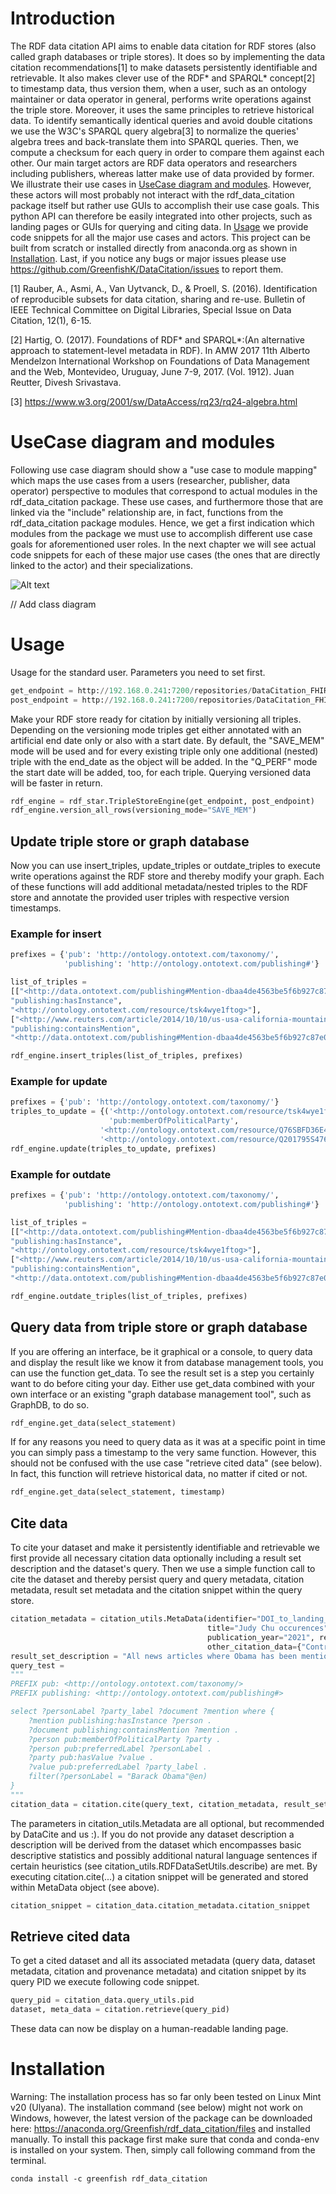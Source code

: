 # Introduction
The RDF data citation API aims to enable data citation for RDF stores (also called graph databases or triple stores). It
does so by implementing the data citation recommendations[1] to make datasets persistently identifiable and
retrievable. It also makes clever use of the RDF* and SPARQL* concept[2] to timestamp data, thus version them,
when a user, such as an ontology maintainer or data operator in general, performs write operations against 
the triple store. Moreover, it uses the same principles to retrieve historical data. To identify semantically 
identical queries and avoid double citations we use the W3C's SPARQL query algebra[3] to normalize the queries' algebra 
trees and back-translate them into SPARQL queries. Then, we compute a checksum for each query in order to compare 
them against each other. Our main target actors are RDF data operators and researchers including publishers,
whereas latter make use of data provided by former. We illustrate their use cases 
in [UseCase diagram and modules](#UseCase&#32;diagram&#32;and&#32;modules). 
However, these actors will most probably not interact with the rdf_data_citation package itself but rather use 
GUIs to accomplish their use case goals. This python API can therefore be easily integrated into other projects, 
such as landing pages or GUIs for querying and citing data. In [Usage](#Usage) we provide code snippets for all the 
major use cases and actors.
This project can be built from scratch or installed directly from anaconda.org as shown 
in [Installation](#Installation). 
Last, if you notice any bugs or major issues please use https://github.com/GreenfishK/DataCitation/issues to report
them.


[1] Rauber, A., Asmi, A., Van Uytvanck, D., & Proell, S. (2016). Identification of reproducible subsets for data citation, sharing and re-use. Bulletin of IEEE Technical Committee on Digital Libraries, Special Issue on Data Citation, 12(1), 6-15. 

[2] Hartig, O. (2017). Foundations of RDF* and SPARQL*:(An alternative approach to statement-level metadata in RDF). In AMW 2017 11th Alberto Mendelzon International Workshop on Foundations of Data Management and the Web, Montevideo, Uruguay, June 7-9, 2017. (Vol. 1912). Juan Reutter, Divesh Srivastava.

[3] https://www.w3.org/2001/sw/DataAccess/rq23/rq24-algebra.html

# UseCase&#32;diagram&#32;and&#32;modules
Following use case diagram should show a "use case to module mapping" which maps the use cases from a users
(researcher, publisher, data operator) perspective to modules that correspond to actual modules in the 
rdf_data_citation package. These use cases, and furthermore those that are linked via the "include" relationship are, 
in fact, functions from the rdf_data_citation package modules. Hence, we get a first indication which modules from 
the package we must use to accomplish different use case goals for aforementioned user roles.
In the next chapter we will see actual code snippets for each of these major use cases (the ones that are directly 
linked to the actor) and their specializations.

![Alt text](RDFDataCitation_usecase_diagram.svg)

// Add class diagram

# Usage
Usage for the standard user.
Parameters you need to set first.
```python 
get_endpoint = http://192.168.0.241:7200/repositories/DataCitation_FHIR
post_endpoint = http://192.168.0.241:7200/repositories/DataCitation_FHIR/statements
``` 

Make your RDF store ready for citation by initially versioning all triples. Depending on the versioning mode triples 
get either annotated with an artificial end date only or also with a start date. By default, the 
"SAVE_MEM" mode will be used and for every existing triple only one 
additional (nested) triple with the end_date as the object will be added.
In the "Q_PERF" mode the start date will be added, too, for each triple. Querying versioned data will be faster 
in return. 
```python 
rdf_engine = rdf_star.TripleStoreEngine(get_endpoint, post_endpoint)
rdf_engine.version_all_rows(versioning_mode="SAVE_MEM")
```

## Update triple store or graph database
Now you can use insert_triples, update_triples or outdate_triples to execute write operations against 
the RDF store and thereby modify your graph. Each of these functions will add additional metadata/nested triples to the 
RDF store and annotate the provided user triples with respective version timestamps. 
### Example for insert
```python 
prefixes = {'pub': 'http://ontology.ontotext.com/taxonomy/',
            'publishing': 'http://ontology.ontotext.com/publishing#'}

list_of_triples = 
[["<http://data.ontotext.com/publishing#Mention-dbaa4de4563be5f6b927c87e09f90461c09451296f4b52b1f80dcb6e941a5acd>",
"publishing:hasInstance",
"<http://ontology.ontotext.com/resource/tsk4wye1ftog>"],
["<http://www.reuters.com/article/2014/10/10/us-usa-california-mountains-idUSKCN0HZ0U720141010>",
"publishing:containsMention",
"<http://data.ontotext.com/publishing#Mention-dbaa4de4563be5f6b927c87e09f90461c09451296f4b52b1f80dcb6e941a5acd>"]]

rdf_engine.insert_triples(list_of_triples, prefixes)
```

### Example for update
```python 
prefixes = {'pub': 'http://ontology.ontotext.com/taxonomy/'}
triples_to_update = {('<http://ontology.ontotext.com/resource/tsk4wye1ftog>',
                      'pub:memberOfPoliticalParty', 
                    '<http://ontology.ontotext.com/resource/Q76SBFD36E46-359B-445A-8EC2-A3BDDFF5E900>'):
                    '<http://ontology.ontotext.com/resource/Q201795S476DFED9-C64A-4E56-B4C3-CFB368801FBF>'}
rdf_engine.update(triples_to_update, prefixes)
```

### Example for outdate
```python 
prefixes = {'pub': 'http://ontology.ontotext.com/taxonomy/',
            'publishing': 'http://ontology.ontotext.com/publishing#'}

list_of_triples = 
[["<http://data.ontotext.com/publishing#Mention-dbaa4de4563be5f6b927c87e09f90461c09451296f4b52b1f80dcb6e941a5acd>",
"publishing:hasInstance",
"<http://ontology.ontotext.com/resource/tsk4wye1ftog>"],
["<http://www.reuters.com/article/2014/10/10/us-usa-california-mountains-idUSKCN0HZ0U720141010>",
"publishing:containsMention",
"<http://data.ontotext.com/publishing#Mention-dbaa4de4563be5f6b927c87e09f90461c09451296f4b52b1f80dcb6e941a5acd>"]]

rdf_engine.outdate_triples(list_of_triples, prefixes)
```
## Query data from triple store or graph database
If you are offering an interface, be it graphical or a console, to query data 
and display the result like we know it from database management tools, you can use the function get_data.
To see the result set is a step you certainly want to do before citing your day. Either use 
get_data combined with your own interface or an existing "graph database management tool", such as GraphDB, to do so.
```python 
rdf_engine.get_data(select_statement)
```
If for any reasons you need to query data as it was at a specific point in time you can simply pass a timestamp 
to the very same function. However, this should not be confused with the use case "retrieve cited data" (see below). 
In fact, this function will retrieve historical data, no matter if cited or not.
```python 
rdf_engine.get_data(select_statement, timestamp)
```
## Cite data
To cite your dataset and make it persistently identifiable and retrievable we first provide all necessary citation data
optionally including a result set description and the dataset's query. Then we use a simple function call to cite 
the dataset and thereby persist query and query metadata, citation metadata, result set metadata and the citation snippet 
within the query store. 
```python   
citation_metadata = citation_utils.MetaData(identifier="DOI_to_landing_page", creator="Filip Kovacevic",
                                            title="Judy Chu occurences", publisher="Filip Kovacevic",
                                            publication_year="2021", resource_type="Dataset/RDF data",
                                            other_citation_data={"Contributor": "Tomasz Miksa"})
result_set_description = "All news articles where Obama has been mentioned."
query_test = 
"""
PREFIX pub: <http://ontology.ontotext.com/taxonomy/>
PREFIX publishing: <http://ontology.ontotext.com/publishing#>

select ?personLabel ?party_label ?document ?mention where {
    ?mention publishing:hasInstance ?person .
    ?document publishing:containsMention ?mention .
    ?person pub:memberOfPoliticalParty ?party .
    ?person pub:preferredLabel ?personLabel .
    ?party pub:hasValue ?value .
    ?value pub:preferredLabel ?party_label .
    filter(?personLabel = "Barack Obama"@en)
}
"""
citation_data = citation.cite(query_text, citation_metadata, result_set_description)

```
The parameters in citation_utils.Metadata are all optional, but recommended by DataCite and us :). If you do not provide 
any dataset description a description will be derived from the dataset which encompasses basic descriptive 
statistics and possibly additional natural language sentences if certain heuristics 
(see citation_utils.RDFDataSetUtils.describe) are met. By executing citation.cite(...) a citation snippet 
will be generated and stored within MetaData object (see above).
```python
citation_snippet = citation_data.citation_metadata.citation_snippet
```

## Retrieve cited data
To get a cited dataset and all its associated metadata 
(query data, dataset metadata, citation and provenance metadata) and citation snippet by its query PID 
we execute following code snippet.
```python
query_pid = citation_data.query_utils.pid
dataset, meta_data = citation.retrieve(query_pid)
```
These data can now be display on a human-readable landing page.

# Installation
Warning: The installation process has so far only been tested on Linux Mint v20 (Ulyana). The installation command 
(see below) might not work on Windows, however, the latest version of the package can be downloaded 
here: https://anaconda.org/Greenfish/rdf_data_citation/files and installed manually.
To install this package first make sure that conda and conda-env is installed on your system. 
Then, simply call following command from the terminal.
```
conda install -c greenfish rdf_data_citation
```
